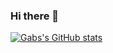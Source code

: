 ### Hi there 👋

[![Gabs's GitHub stats](https://github-readme-stats.vercel.app/api?username=gacerioni)](https://github.com/anuraghazra/github-readme-stats)

<!--
**gacerioni/gacerioni** is a ✨ _special_ ✨ repository because its `README.md` (this file) appears on your GitHub profile.

Here are some ideas to get you started:

- 🔭 I’m currently working on ...
- 🌱 I’m currently learning ...
- 👯 I’m looking to collaborate on ...
- 🤔 I’m looking for help with ...
- 💬 Ask me about ...
- 📫 How to reach me: ...
- 😄 Pronouns: ...
- ⚡ Fun fact: ...
-->
